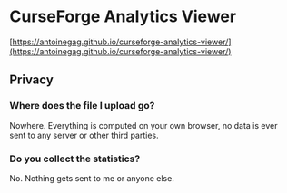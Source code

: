 # CurseForge Analytics Viewer

[https://antoinegag.github.io/curseforge-analytics-viewer/](https://antoinegag.github.io/curseforge-analytics-viewer/)


## Privacy

### Where does the file I upload go?
Nowhere. Everything is computed on your own browser, no data is ever sent to any server or other third parties.

### Do you collect the statistics?
No. Nothing gets sent to me or anyone else.